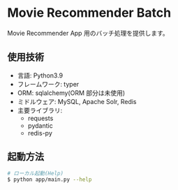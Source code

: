 # Movie Recommender Batch

Movie Recommender App 用のバッチ処理を提供します。

## 使用技術

- 言語: Python3.9
- フレームワーク: typer
- ORM: sqlalchemy(ORM 部分は未使用)
- ミドルウェア: MySQL, Apache Solr, Redis
- 主要ライブラリ:
  - requests
  - pydantic
  - redis-py

## 起動方法

```bash
# ローカル起動(Help)
$ python app/main.py --help
```
